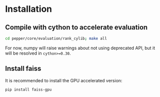 # Installation

## Compile with cython to accelerate evaluation

```Bash
cd pepper/core/evaluation/rank_cylib; make all
```

For now, numpy will raise warnings about not using deprecated API, but it will be resolved in `cython>=0.30`.


## Install faiss

It is recommended to install the GPU accelerated version:

```Bash
pip install faiss-gpu
```
